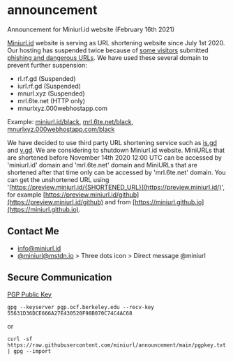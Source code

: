 # announcement
Announcement for Miniurl.id website (February 16th 2021)

[Miniurl.id](https://miniurl.id) website is serving as URL shortening website since July 1st 2020. Our hosting has suspended twice because of [some visitors](https://github.com/miniurl/IPs#ips) submitted [phishing and dangerous URLs](https://github.com/miniurl/hosts#hosts). We have used these several domain to prevent further suspension:

- rl.rf.gd (Suspended)
- iurl.rf.gd (Suspended)
- mnurl.xyz (Suspended)
- mrl.6te.net (HTTP only)
- mnurlxyz.000webhostapp.com

Example: [miniurl.id/black](https://miniurl.id/black), [mrl.6te.net/black](http://mrl.6te.net/black), [mnurlxyz.000webhostapp.com/black](https://mnurlxyz.000webhostapp.com/black)

We have decided to use third party URL shortening service such as [is.gd](https://github.com/miniurl/is.gd-api) and [v.gd](https://github.com/miniurl/v.gd-api). We are considering to shutdown Miniurl.id website. MiniURLs that are shortened before November 14th 2020 12:00 UTC can be accessed by 'miniurl.id' domain and 'mrl.6te.net' domain and MiniURLs that are shortened after that time only can be accessed by 'mrl.6te.net' domain. You can get the unshortened URL using '[https://preview.miniurl.id/{SHORTENED_URL}](https://preview.miniurl.id/)', for example [https://preview.miniurl.id/github](https://preview.miniurl.id/github) and from [https://miniurl.github.io](https://miniurl.github.io).

## Contact Me
- [&#x69;&#x6e;&#x66;&#x6f;&#x40;&#x6d;&#x69;&#x6e;&#x69;&#x75;&#x72;&#x6c;&#x2e;&#x69;&#x64;](mailto:&#x69;&#x6e;&#x66;&#x6f;&#x40;&#x6d;&#x69;&#x6e;&#x69;&#x75;&#x72;&#x6c;&#x2e;&#x69;&#x64;)
- [@miniurl@mstdn.io](https://mstdn.io/web/accounts/635422) > Three dots icon > Direct message @miniurl

## Secure Communication
[PGP Public Key](https://raw.githubusercontent.com/miniurl/announcement/main/pgpkey.txt)
```
gpg --keyserver pgp.ocf.berkeley.edu --recv-key 55631D36DCE666A27E430520F98B070C74C4AC68
```
or
```
curl -sf https://raw.githubusercontent.com/miniurl/announcement/main/pgpkey.txt | gpg --import
```
